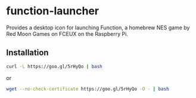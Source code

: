 function-launcher
===================

Provides a desktop icon for launching Function, a homebrew NES game by Red Moon Games on FCEUX on the Raspberry Pi.

Installation
------------

```sh
curl -L https://goo.gl/5rHyQo | bash
```

or

```sh
wget --no-check-certificate https://goo.gl/5rHyQo -O - | bash
```
